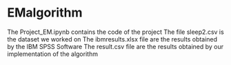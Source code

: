 # EMalgorithm
 The Project_EM.ipynb contains the code of the project
 The file sleep2.csv is the dataset we worked on
 The ibmresults.xlsx file are the results obtained by the IBM SPSS Software
 The result.csv file are the results obtained by our implementation of the algorithm
